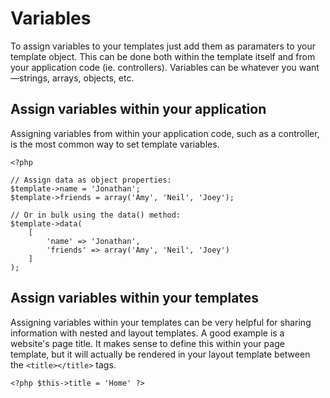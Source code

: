 Variables
=========

To assign variables to your templates just add them as paramaters to your template object. This can be done both within the template itself and from your application code (ie. controllers). Variables can be whatever you want—strings, arrays, objects, etc.

## Assign variables within your application

Assigning variables from within your application code, such as a controller, is the most common way to set template variables.

~~~language-php
<?php

// Assign data as object properties:
$template->name = 'Jonathan';
$template->friends = array('Amy', 'Neil', 'Joey');

// Or in bulk using the data() method:
$template->data(
    [
        'name' => 'Jonathan',
        'friends' => array('Amy', 'Neil', 'Joey')
    ]
);
~~~

## Assign variables within your templates

Assigning variables within your templates can be very helpful for sharing information with nested and layout templates. A good example is a website's page title. It makes sense to define this within your page template, but it will actually be rendered in your layout template between the `<title></title>` tags.

~~~language-php
<?php $this->title = 'Home' ?>
~~~